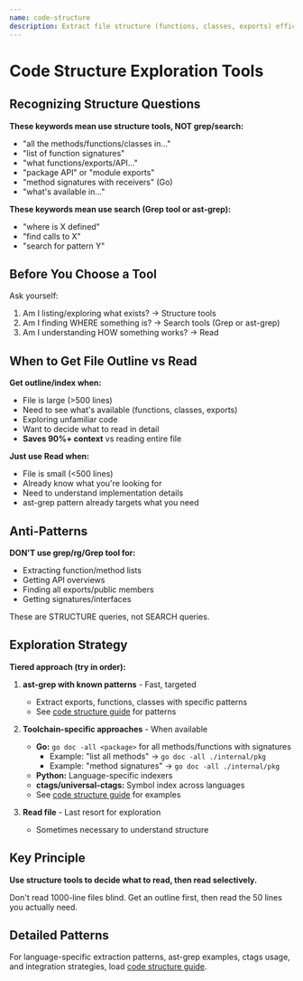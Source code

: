 ```yaml
---
name: code-structure
description: Extract file structure (functions, classes, exports) efficiently without reading entire files, using ast-grep, go doc, ctags, or other language-specific tools to get outlines and signatures
---
```


# Code Structure Exploration Tools

## Recognizing Structure Questions

**These keywords mean use structure tools, NOT grep/search:**
- "all the methods/functions/classes in..."
- "list of function signatures"
- "what functions/exports/API..."
- "package API" or "module exports"
- "method signatures with receivers" (Go)
- "what's available in..."

**These keywords mean use search (Grep tool or ast-grep):**
- "where is X defined"
- "find calls to X"
- "search for pattern Y"

## Before You Choose a Tool

Ask yourself:
1. Am I listing/exploring what exists? → Structure tools
2. Am I finding WHERE something is? → Search tools (Grep or ast-grep)
3. Am I understanding HOW something works? → Read

## When to Get File Outline vs Read

**Get outline/index when:**
- File is large (>500 lines)
- Need to see what's available (functions, classes, exports)
- Exploring unfamiliar code
- Want to decide what to read in detail
- **Saves 90%+ context** vs reading entire file

**Just use Read when:**
- File is small (<500 lines)
- Already know what you're looking for
- Need to understand implementation details
- ast-grep pattern already targets what you need

## Anti-Patterns

**DON'T use grep/rg/Grep tool for:**
- Extracting function/method lists
- Getting API overviews
- Finding all exports/public members
- Getting signatures/interfaces

These are STRUCTURE queries, not SEARCH queries.

## Exploration Strategy

**Tiered approach (try in order):**

1. **ast-grep with known patterns** - Fast, targeted
   - Extract exports, functions, classes with specific patterns
   - See [code structure guide](./references/code-structure-guide.md) for patterns

2. **Toolchain-specific approaches** - When available
   - **Go:** `go doc -all <package>` for all methods/functions with signatures
     - Example: "list all methods" → `go doc -all ./internal/pkg`
     - Example: "method signatures" → `go doc -all ./internal/pkg`
   - **Python:** Language-specific indexers
   - **ctags/universal-ctags:** Symbol index across languages
   - See [code structure guide](./references/code-structure-guide.md) for examples

3. **Read file** - Last resort for exploration
   - Sometimes necessary to understand structure

## Key Principle

**Use structure tools to decide what to read, then read selectively.**

Don't read 1000-line files blind. Get an outline first, then read the 50 lines you actually need.

## Detailed Patterns

For language-specific extraction patterns, ast-grep examples, ctags usage, and integration strategies, load [code structure guide](./references/code-structure-guide.md).

